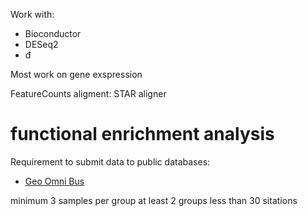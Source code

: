 Work with: 
- Bioconductor
- DESeq2
- đ

Most work on gene exspression

FeatureCounts
aligment: STAR aligner

# functional enrichment analysis

Requirement to submit data to public databases:
- [Geo Omni Bus](https://www.ncbi.nlm.nih.gov/geo/)

minimum 3 samples per group
at least 2 groups
less than 30 sitations
